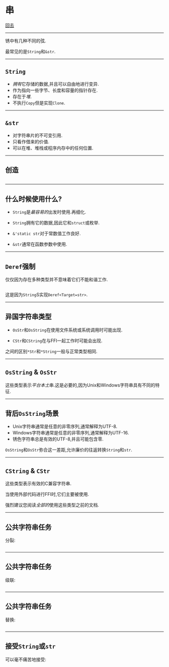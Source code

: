 # 串

[回去](toc/default.html)

---

锈中有几种不同的弦.

最常见的是`String`和`&str`.

---

## `String`

-   *拥有*它存储的数据,并且可以自由地进行变异.
-   作为指向一些字节、长度和容量的指针存在.
-   存在于*堆*.
-   不执行`Copy`但是实现`Clone`.

---

## `&str`

-   对字符串片的不可变引用.
-   只看作借来的价值.
-   可以在堆、堆栈或程序内存中的任何位置.

---

## 创造

<pre><code data-source="chapters/shared/code/strings/1.rs" data-trim="hljs rust" class="lang-rust"></code></pre>

---

## 什么时候使用什么?

-   `String`是*最容易的*出发时使用.再细化.
-   `String`拥有它的数据,因此它和`struct`或枚举.

-   `&'static str`对于常数值工作良好.
-   `&str`通常在函数参数中使用.

---

## `Deref`强制

仅仅因为存在多种类型并不意味着它们不能和谐工作.

<pre><code data-source="chapters/shared/code/strings/2.rs" data-trim="hljs rust" class="lang-rust"></code></pre>

这是因为`String`S实现`Deref<Target=str>`.

---

## 异国字符串类型

-   `OsStr`和`OsString`在使用文件系统或系统调用时可能出现.

-   `CStr`和`CString`在与FFI一起工作时可能会出现.

之间的区别`*Str`和`*String`一般与正常类型相同.

---

## `OsString` & `OsStr`

这些类型表示*平台本土*串.这是必要的,因为Unix和Windows字符串具有不同的特征.

---

## 背后`OsString`场景

-   Unix字符串通常是任意的非零序列,通常解释为UTF-8.
-   Windows字符串通常是任意的非零序列,通常解释为UTF-16.
-   锈色字符串总是有效的UTF-8,并且可能包含零.

`OsString`和`OsStr`弥合这一差距,允许廉价的往返转换`String`和`str`.

---

## `CString` & `CStr`

这些类型表示有效的C兼容字符串.

当使用外部代码进行FFI时,它们主要被使用.

强烈建议您阅读*全部的*使用这些类型之前的文档.

---

## 公共字符串任务

分裂:

<pre><code data-source="chapters/shared/code/strings/3.rs" data-trim="hljs rust" class="lang-rust"></code></pre>

---

## 公共字符串任务

级联:

<pre><code data-source="chapters/shared/code/strings/4.rs" data-trim="hljs rust" class="lang-rust"></code></pre>

---

## 公共字符串任务

替换:

<pre><code data-source="chapters/shared/code/strings/5.rs" data-trim="hljs rust" class="lang-rust"></code></pre>

---

## 接受`String`或`str`

可以毫不痛苦地接受:

<pre><code data-source="chapters/shared/code/strings/6.rs" data-trim="hljs rust" class="lang-rust"></code></pre>
